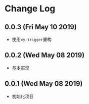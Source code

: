 # Change Log

## 0.0.3 (Fri May 10 2019)

-   使用`xy-trigger`重构

## 0.0.2 (Wed May 08 2019)

-   基本实现

## 0.0.1 (Wed May 08 2019)

-   初始化项目
